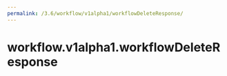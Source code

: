 ```yaml
---
permalink: /3.6/workflow/v1alpha1/workflowDeleteResponse/
---
```


# workflow.v1alpha1.workflowDeleteResponse


